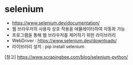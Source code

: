 # selenium
* https://www.selenium.dev/documentation/
* 웹 브라우저의 사용자 상호 작용을 에뮬레이터하여 자동화 가능
* 프로그램을 통해 웹 브라우저를 제어하기 위한 라이브러리
* WebDriver : https://www.selenium.dev/downloads/
* 라이브러리 설치 : pip install selenium

[참고]
https://www.scrapingbee.com/blog/selenium-python/
